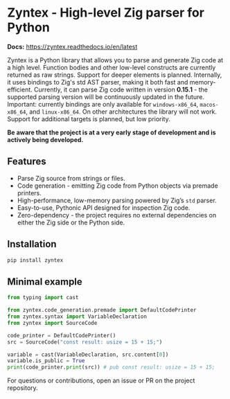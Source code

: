 # Zyntex - High-level Zig parser for Python
**Docs:** https://zyntex.readthedocs.io/en/latest

Zyntex is a Python library that allows you to parse and generate Zig code at a high level.
Function bodies and other low-level constructs are currently returned as raw strings.
Support for deeper elements is planned. Internally, it uses bindings to Zig's std AST parser,
making it both fast and memory-efficient.
Currently, it can parse Zig code written in version **0.15.1** - the
supported parsing version will be continuously updated in the future.
Important: currently bindings are only available for `windows-x86_64`, `macos-x86_64`, and `linux-x86_64`.
On other architectures the library will not work. Support for additional targets is planned,
but low priority.

**Be aware that the project is at a very early stage of development
and is actively being developed.**

## Features

- Parse Zig source from strings or files.
- Code generation - emitting Zig code from Python objects via premade printers.
- High-performance, low-memory parsing powered by Zig’s `std` parser.
- Easy-to-use, Pythonic API designed for inspection Zig code.
- Zero-dependency - the project requires no external dependencies on either the Zig side or the Python side.

## Installation

```bash
pip install zyntex
```

## Minimal example
```python
from typing import cast

from zyntex.code_generation.premade import DefaultCodePrinter
from zyntex.syntax import VariableDeclaration
from zyntex import SourceCode

code_printer = DefaultCodePrinter()
src = SourceCode("const result: usize = 15 + 15;")

variable = cast(VariableDeclaration, src.content[0])
variable.is_public = True
print(code_printer.print(src)) # pub const result: usize = 15 + 15;
```

For questions or contributions, open an issue or PR on the project repository.
